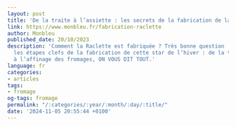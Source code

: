 ```yaml
---
layout: post
title: 'De la traite à l’assiette : les secrets de la fabrication de la raclette'
link: https://www.monbleu.fr/fabrication-raclette
author: Monbleu
published_date: 20/10/2023
description: 'Comment la Raclette est fabriquée ? Très bonne question ! On vous dévoile
  les étapes clefs de la fabrication de cette star de l’hiver : de la traite des vaches
  à l’affinage des fromages, ON VOUS DIT TOUT.'
language: fr
categories:
- articles
tags:
- fromage
og-tags: fromage
permalink: "/:categories/:year/:month/:day/:title/"
date: '2024-11-05 20:55:44 +0100'
---
```

